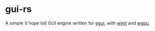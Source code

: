 # gui-rs
A simple (I hope lol) GUI engine written for [egui](https://github.com/emilk/egui), with [winit](https://github.com/rust-windowing/winit) and [wgpu](https://github.com/gfx-rs/wgpu).
